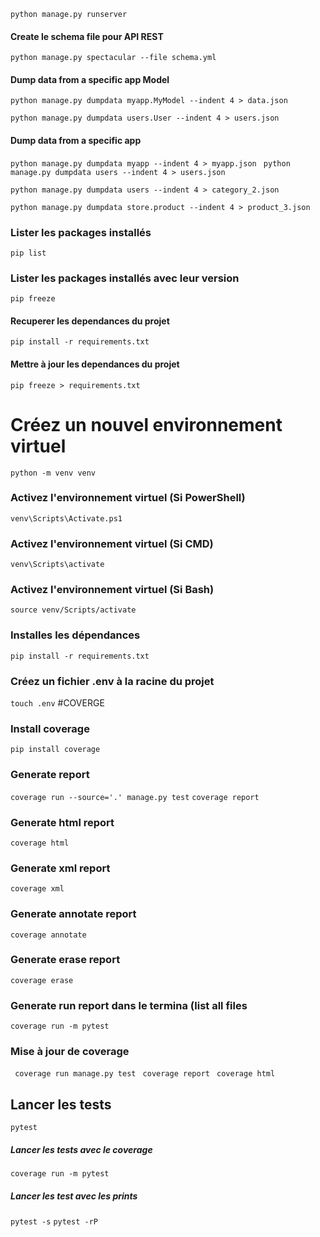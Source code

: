 ``python manage.py runserver``

#### Create le schema file pour API REST
``python manage.py spectacular --file schema.yml
``
#### Dump data from a specific app Model
``python manage.py dumpdata myapp.MyModel --indent 4 > data.json
``

``python manage.py dumpdata users.User --indent 4 > users.json
``
#### Dump data from a specific app
``python manage.py dumpdata myapp --indent 4 > myapp.json
``
``python manage.py dumpdata users --indent 4 > users.json
``

``python manage.py dumpdata users --indent 4 > category_2.json
``

``python manage.py dumpdata store.product --indent 4 > product_3.json
``

### Lister les packages installés
``pip list``
### Lister les packages installés avec leur version
``pip freeze``
#### Recuperer les dependances du projet
``pip install -r requirements.txt``

#### Mettre à jour les dependances du projet
``pip freeze > requirements.txt``

# Créez un nouvel environnement virtuel
``python -m venv venv``

### Activez l'environnement virtuel (Si PowerShell)
``venv\Scripts\Activate.ps1``
### Activez l'environnement virtuel (Si CMD)
``venv\Scripts\activate``
### Activez l'environnement virtuel (Si Bash)
``source venv/Scripts/activate``
### Installes les dépendances
``pip install -r requirements.txt``
### Créez un fichier .env à la racine du projet
``touch .env``
#COVERGE
### Install coverage
``pip install coverage``
### Generate report
``coverage run --source='.' manage.py test``
``coverage report``
### Generate html report
``coverage html``
### Generate xml report
``coverage xml``
### Generate annotate report
``coverage annotate``
### Generate erase report
``coverage erase``
### Generate run report dans le termina (list all files
``coverage run -m pytest``

### Mise à jour de coverage

`` coverage run manage.py test``
`` coverage report``
`` coverage html``

## Lancer les tests
``pytest``
##### Lancer les tests avec le coverage
``coverage run -m pytest``
##### Lancer les test avec les prints
``pytest -s``
``pytest -rP``



